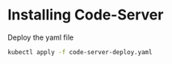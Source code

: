 # Installing Code-Server

Deploy the yaml file

```bash
kubectl apply -f code-server-deploy.yaml
```
